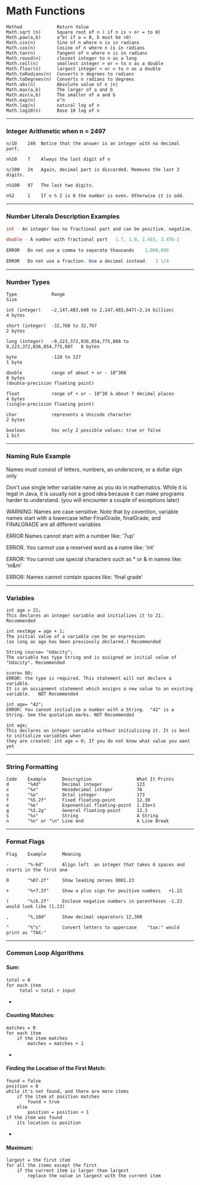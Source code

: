 # Math Functions

```
Method             Return Value
Math.sqrt (n)      Square root of n ( if n is > or = to 0)
Math.pow(a,b)      a^b( if a = 0, b must be >0)
Math.sin(n)        Sine of n where n is in radians
Math.cos(n)        Cosine of n where n is in radians
Math.tan(n)        Tangent of n where n is in radians
Math.round(n)      closest integer to n as a long
Math.ceil(n)       smallest integer > or = to n as a double
Math.floor(n)      largest integer < or = to n as a double
Math.toRadians(n)  Converts n degrees to radians
Math.toDegrees(n)  Converts n radians to degrees
Math.abs(n)        Absolute value of n |n|
Math.max(a,b)      The larger of a and b
Math.min(a,b)      The smaller of a and b
Math.exp(n)        e^n
Math.log(n)        natural log of n
Math.log10(n)      Base 10 log of n
```

***

### Integer Arithmetic when n = 2497

```
n/10    249  Notice that the answer is an integer with no decimal part.

n%10    7    Always the last digit of n

n/100   24   Again, decimal part is discarded. Removes the last 2 digits.

n%100   97   The last two digits.

n%2     1    If n % 2 is 0 the number is even. Otherwise it is odd.
```

***

### Number Literals Description Examples

```java
int - An integer has no fractional part and can be positive, negative, or 0.  5,-100,0

double - A number with fractional part   1.7, 1.0, 2.4E5, 3.47E-2

ERROR   Do not use a comma to separate thousands    1,000,000

ERROR   Do not use a fraction. Use a decimal instead.   3 1/4
```

***

### Number Types

```
Type             Range                                                     Size

int (integer)    –2,147,483,648 to 2,147,483,647(~2.14 billion)            4 bytes

short (integer)  -32,768 to 32,767                                         2 bytes

long (integer)   –9,223,372,036,854,775,808 to 9,223,372,036,854,775,807   8 bytes

byte             -128 to 127                                               1 byte

double           range of about + or - 10^308                              8 bytes
(double-precision floating point)

float            range of + or - 10^38 & about 7 decimal places            4 bytes
(single-precision floating point)

char             represents a Unicode character                            2 bytes

boolean          has only 2 possible values: true or false                 1 bit
```

***

### Naming Rule Example

Names must consist of letters, numbers, an underscore, or a dollar sign only

Don't use single letter variable name as you do in mathematics. While it is legal in Java, it is usually not a good idea because it can make programs harder to understand. (you will encounter a couple of exceptions later)

WARNING: Names are case sensitive. Note that by covention, variable names start with a lowercase letter FinalGrade, finalGrade, and FINALGRADE are all different variables

ERROR Names cannot start with a number like: '7up'

ERROR. You cannot use a reserved word as a name like: 'int'

ERROR: You cannot use special characters such as * or & in names like: 'm&m'

ERROR: Names cannot contain spaces like: 'final grade'

***

### Variables

```
int age = 21;
This declares an integer variable and initializes it to 21. Recommended

int nextAge = age + 1;
The initial value of a variable can be an expression
(as long as age has been previously declared.) Recommended

String course= "Udacity";
The variable has type String and is assigned an initial value of "Udacity". Recommended

score= 80;
ERROR: the type is required. This statement will not declare a variable.
It is an assignment statement which assigns a new value to an existing variable.   NOT Recommended

int age= "42";
ERROR: You cannot initialize a number with a String.  "42" is a String. See the quotation marks. NOT Recommended

int age;
This declares an integer variable without initializing it. It is best to initialize variables when
they are created: int age = 0; If you do not know what value you want yet
```

***

### String Formatting

```
Code    Example      Description                 What It Prints
d       "%4d"        Decimal integer             123
x       "%x"         Hexadecimal integer         7A
o       "%o"         Octal integer               173
f       "%5.2f"      Fixed floating-point        12.30
e       "%e"         Exponential floating-point  1.23e+1
g       "%3.2g"      General floating-point      12.3
s       "%s"         String                      A String
n       "%n" or "\n" Line end                    A Line Break
```

***

### Format Flags

```
Flag    Example      Meaning

-       "%-6d"       Align left  an integer that takes 6 spaces and starts in the first one

0       "%07.2f"     Show leading zeroes 0001.23

+       "%+7.2f"     Show a plus sign for positive numbers   +1.23

(       "%(6.2f"     Enclose negative numbers in parentheses -1.23 would look like (1.23)

,       "%,10d"      Show decimal separators 12,300

^       "%^s"        Convert letters to uppercase    "tax:" would print as "TAX:"
```

***

### Common Loop Algorithms

#### Sum:

```
total = 0
for each item
     total = total + input
```

-

#### Counting Matches:

```
matches = 0
for each item
    if the item matches
        matches = matches + 1
```

-

#### Finding the Location of the First Match:

```
found = false
position = 0
while it's not found, and there are more items
    if the item at position matches
        found = true
    else
        position = position + 1
if the item was found
    its location is position
```

-

#### Maximum:

```
largest = the first item
for all the items except the first
    if the current item is larger than largest
        replace the value in largest with the current item
```
